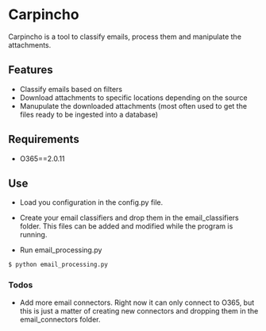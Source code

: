 # Carpincho
Carpincho is a tool to classify emails, process them and manipulate the attachments.

## Features
  - Classify emails based on filters
  - Download attachments to specific locations depending on the source
  - Manupulate the downloaded attachments (most often used to get the files ready to be ingested into a database)


## Requirements
* O365==2.0.11


## Use

* Load you configuration in the config.py file.

* Create your email classifiers and drop them in the email_classifiers folder. This files can be added and modified while the program is running.

* Run email_processing.py

```sh
$ python email_processing.py
```


### Todos
 - Add more email connectors. Right now it can only connect to O365, but this is just a matter of creating new connectors and dropping them in the email_connectors folder.
